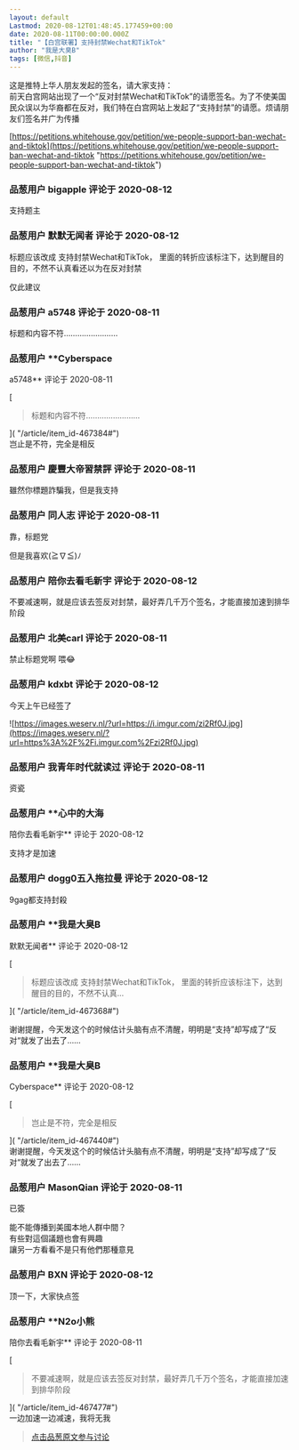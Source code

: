 ```yaml
---
layout: default
Lastmod: 2020-08-12T01:48:45.177459+00:00
date: 2020-08-11T00:00:00.000Z
title: "【白宫联署】支持封禁Wechat和TikTok"
author: "我是大臭B"
tags: [微信,抖音]
---
```


这是推特上华人朋友发起的签名，请大家支持：  
前天白宫网站出现了一个“反对封禁Wechat和TikTok”的请愿签名。为了不使美国民众误以为华裔都在反对，我们特在白宫网站上发起了“支持封禁”的请愿。烦请朋友们签名并广为传播  
  
[https://petitions.whitehouse.gov/petition/we-people-support-ban-wechat-and-tiktok](https://petitions.whitehouse.gov/petition/we-people-support-ban-wechat-and-tiktok "https://petitions.whitehouse.gov/petition/we-people-support-ban-wechat-and-tiktok")

            
### 品葱用户 **bigapple** 评论于 2020-08-12
        
支持题主
        


            
### 品葱用户 **默默无闻者** 评论于 2020-08-12
        
标题应该改成 支持封禁Wechat和TikTok， 里面的转折应该标注下，达到醒目的目的，不然不认真看还以为在反对封禁  
  
仅此建议
        


            
### 品葱用户 **a5748** 评论于 2020-08-11
        
标题和内容不符……………………
        


            
### 品葱用户 **Cyberspace 
a5748** 评论于 2020-08-11
        
[

> 标题和内容不符……………………

]( "/article/item_id-467384#")  
岂止是不符，完全是相反
        


            
### 品葱用户 **慶豐大帝習禁評** 评论于 2020-08-11
        
雖然你標題詐騙我，但是我支持
        


            
### 品葱用户 **同人志** 评论于 2020-08-11
        
靠，标题党  
  
  
但是我喜欢(≧∇≦)ﾉ
        


            
### 品葱用户 **陪你去看毛新宇** 评论于 2020-08-12
        
不要减速啊，就是应该去签反对封禁，最好弄几千万个签名，才能直接加速到排华阶段
        


            
### 品葱用户 **北美carl** 评论于 2020-08-11
        
禁止标题党啊 喂😂
        


            
### 品葱用户 **kdxbt** 评论于 2020-08-12
        
今天上午已经签了  
  
![https://images.weserv.nl/?url=https://i.imgur.com/zi2Rf0J.jpg](https://images.weserv.nl/?url=https%3A%2F%2Fi.imgur.com%2Fzi2Rf0J.jpg)
        


            
### 品葱用户 **我青年时代就读过** 评论于 2020-08-11
        
资瓷
        


            
### 品葱用户 **心中的大海 
陪你去看毛新宇** 评论于 2020-08-12
        
支持才是加速
        


            
### 品葱用户 **dogg0五入拖拉曼** 评论于 2020-08-12
        
9gag都支持封殺
        


            
### 品葱用户 **我是大臭B 
默默无闻者** 评论于 2020-08-12
        
[

> 标题应该改成 支持封禁Wechat和TikTok， 里面的转折应该标注下，达到醒目的目的，不然不认真...

]( "/article/item_id-467368#")  
  
谢谢提醒，今天发这个的时候估计头脑有点不清醒，明明是“支持”却写成了“反对“就发了出去了......
        


            
### 品葱用户 **我是大臭B 
Cyberspace** 评论于 2020-08-12
        
[

> 岂止是不符，完全是相反

]( "/article/item_id-467440#")  
谢谢提醒，今天发这个的时候估计头脑有点不清醒，明明是“支持”却写成了“反对“就发了出去了......
        


            
### 品葱用户 **MasonQian** 评论于 2020-08-11
        
已簽  
  
能不能傳播到美國本地人群中間？  
有些對這個議題也會有興趣  
讓另一方看看不是只有他們那種意見
        


            
### 品葱用户 **BXN** 评论于 2020-08-12
        
顶一下，大家快点签
        


            
### 品葱用户 **N2o小熊 
陪你去看毛新宇** 评论于 2020-08-11
        
[

> 不要减速啊，就是应该去签反对封禁，最好弄几千万个签名，才能直接加速到排华阶段

]( "/article/item_id-467477#")  
一边加速一边减速，我将无我
        






> [点击品葱原文参与讨论](https://pincong.rocks/article/22812)

